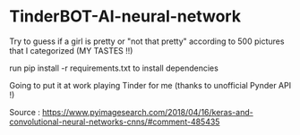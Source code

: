 # TinderBOT-AI-neural-network
Try to guess if a girl is pretty or "not that pretty" according to 500 pictures that I categorized (MY TASTES !!)

run pip install -r requirements.txt to install dependencies

Going to put it at work playing Tinder for me (thanks to unofficial Pynder API !)


Source : https://www.pyimagesearch.com/2018/04/16/keras-and-convolutional-neural-networks-cnns/#comment-485435
